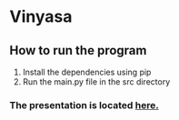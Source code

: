   # Vinyasa
  
  ## How to run the program
  1. Install the dependencies using pip
  2. Run the main.py file in the src directory
  
  ### The presentation is located <a href = "https://github.com/bhumitschaudhry/vinyasa/blob/main/Vinyasa.pptx"> here. </a>
